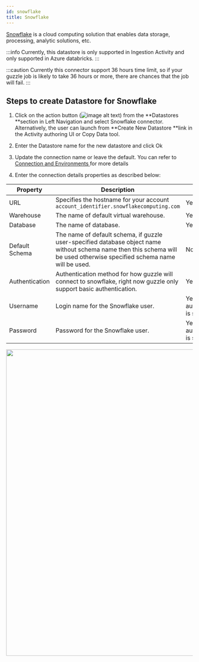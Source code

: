 ```yaml
---
id: snowflake
title: Snowflake
---
```


[Snowflake](https://www.snowflake.com/en/) is a cloud computing solution that enables data storage, processing, analytic solutions, etc.

:::info
Currently, this datastore is only supported in Ingestion Activity and only supported in Azure databricks.
:::

:::caution
Currently this connector support 36 hours time limit, so if your guzzle job is likely to take 36 hours or more, there are chances that the job will fail.
:::

## Steps to create Datastore for Snowflake

1. Click on the action button (![image alt text](/img/docs/how-to-guides/datastores/server_file_system_0.png)) from the **Datastores **section in Left Navigation and select Snowflake connector. Alternatively, the user can launch from **Create New Datastore **link in the Activity authoring UI or Copy Data tool.

2. Enter the Datastore name for the new datastore and click Ok

3. Update the connection name or leave the default. You can refer to [Connection and Environments ](../connection_and_environment/connection_and_environment) for more details

5. Enter the connection details properties as described below:

| Property       | Description                                                                                                                                                              | Required                                 |
|----------------|--------------------------------------------------------------------------------------------------------------------------------------------------------------------------|------------------------------------------|
| URL            | Specifies the hostname for your account `account_identifier.snowflakecomputing.com`                                                                                      | Yes                                      |
| Warehouse      | The name of default virtual warehouse.                                                                                                                                    | Yes                                      |
| Database       | The name of database.                                                                                                                                                     | Yes                                      |
| Default Schema | The name of default schema, if guzzle user-specified database object name without schema name then this schema will be used otherwise specified schema name will be used. | No                                       |
| Authentication | Authentication method for how guzzle will connect to snowflake, right now guzzle only support basic authentication.                                                       | Yes                                      |
| Username       | Login name for the Snowflake user.                                                                                                                                        | Yes, if basic authentication is selected |
| Password       | Password for the Snowflake user.                                                                                                                                          | Yes, if basic authentication is selected |


<a href="https://guzzle.justanalytics.com/img/docs/how-to-guides/datastores/snowflake_datastore_example.png" target="_self" >
    <img width="825" src="/img/docs/how-to-guides/datastores/snowflake_datastore_example.png" />
</a>
